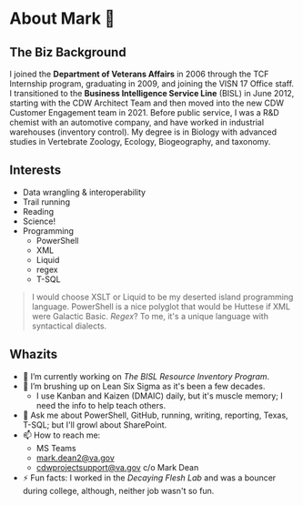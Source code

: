 # About Mark 👋

## The Biz Background
I joined the **Department of Veterans Affairs** in 2006 through the TCF Internship program, graduating in 2009, and joining the VISN 17 Office staff. I transitioned to the **Business Intelligence Service Line** (BISL) in June 2012, starting with the CDW Architect Team and then moved into the new CDW Customer Engagement team in 2021. Before public service, I was a R&D chemist with an automotive company, and have worked in industrial warehouses (inventory control). My degree is in Biology with advanced studies in Vertebrate Zoology, Ecology, Biogeography, and taxonomy.

## Interests

- Data wrangling & interoperability
- Trail running
- Reading
- Science!
- Programming
  - PowerShell
  - XML
  - Liquid
  - regex
  - T-SQL


> I would choose XSLT or Liquid to be my deserted island programming language. PowerShell is a nice polyglot that would be Huttese if XML were Galactic Basic.
> _Regex_? To me, it's a unique language with syntactical dialects.

## Whazits
- 🔭 I’m currently working on _The BISL Resource Inventory Program_.  
- 🌱 I’m brushing up on Lean Six Sigma as it's been a few decades.
  - I use Kanban and Kaizen (DMAIC) daily, but it's muscle memory; I need the info to help teach others. 
- 💬 Ask me about PowerShell, GitHub, running, writing, reporting, Texas, T-SQL; but I'll growl about SharePoint. 
- 📫 How to reach me:
  - MS Teams
  - mark.dean2@va.gov
  - cdwprojectsupport@va.gov c/o Mark Dean
- ⚡ Fun facts: I worked in the _Decaying Flesh Lab_ and was a bouncer during college, although, neither job wasn't so fun.
